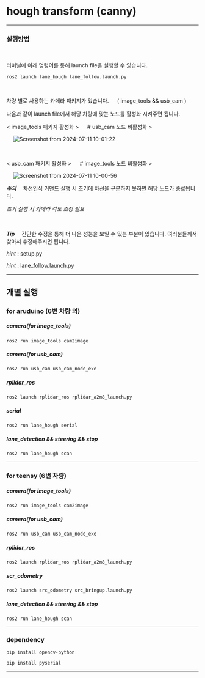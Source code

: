 # **hough transform (canny)**

---
### 실행방법

&emsp;
&emsp;
&emsp;

터미널에 아래 명령어를 통해 launch file을 실행할 수 있습니다.
&emsp;

    ros2 launch lane_hough lane_follow.launch.py
    
&emsp;

차량 별로 사용하는 카메라 패키지가 있습니다. &emsp; ( image_tools && usb_cam )
&emsp;

다음과 같이 launch file에서 해당 차량에 맞는 노드를 활성화 시켜주면 됩니다.
&emsp;

< image_tools 패키지 활성화 >  &emsp; # usb_cam 노드 비활성화 >

&emsp;
![Screenshot from 2024-07-11 10-01-22](https://github.com/RLmodel/RLCar_arudino/assets/151706131/9d53dc0d-43d0-42f0-b965-dd4bc84b1f90)

&emsp;
&emsp;

< usb_cam 패키지 활성화 >  &emsp; # image_tools 노드 비활성화 >

&emsp;
![Screenshot from 2024-07-11 10-00-56](https://github.com/RLmodel/RLCar_arudino/assets/151706131/96a495ed-cd80-49ec-8397-424c15fa77a9)




***주의*** &emsp;차선인식 커맨드 실행 시 초기에 차선을 구분하지 못하면 해당 노드가 종료됩니다.

*초기 실행 시 카메라 각도 조정 필요*

&emsp;

***Tip*** &emsp;간단한 수정을 통해 더 나은 성능을 보일 수 있는 부분이 있습니다. 여러분들께서 찾아서 수정해주시면 됩니다.

*hint* : setup.py

*hint* : lane_follow.launch.py





--- 
## 개별 실행

### for aruduino (6번 차량 외)



##### **camera(for image_tools)**
    ros2 run image_tools cam2image 
    
##### **camera(for usb_cam)**
    ros2 run usb_cam usb_cam_node_exe
    
##### **rplidar_ros**
    ros2 launch rplidar_ros rplidar_a2m8_launch.py
    
##### **serial**
    ros2 run lane_hough serial
    
##### **lane_detection && steering && stop**
    ros2 run lane_hough scan




---
### for teensy (6번 차량)


##### **camera(for image_tools)**
    ros2 run image_tools cam2image                   
##### **camera(for usb_cam)**
    ros2 run usb_cam usb_cam_node_exe                 
##### **rplidar_ros**
    ros2 launch rplidar_ros rplidar_a2m8_launch.py           
##### **scr_odometry**
    ros2 launch src_odometry src_bringup.launch.py              
##### **lane_detection && steering && stop**
    ros2 run lane_hough scan

  


  
---


### dependency

    pip install opencv-python

    pip install pyserial

---




